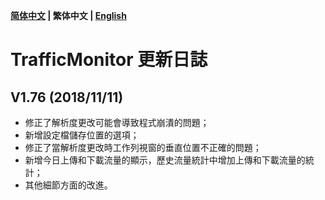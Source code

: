 **[简体中文](https://github.com/zhongyang219/TrafficMonitor/blob/master/UpdateLog/update_log.md) | 繁体中文 | [English](https://github.com/zhongyang219/TrafficMonitor/blob/master/UpdateLog/update_log_en-us.md)**<br>
# TrafficMonitor 更新日誌
## V1.76 (2018/11/11)
* 修正了解析度更改可能會導致程式崩潰的問題；
* 新增設定檔儲存位置的選項；
* 修正了當解析度更改時工作列視窗的垂直位置不正確的問題；
* 新增今日上傳和下載流量的顯示，歷史流量統計中增加上傳和下載流量的統計；
* 其他細節方面的改進。

